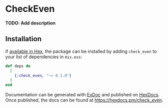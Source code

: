 # CheckEven

**TODO: Add description**

## Installation

If [available in Hex](https://hex.pm/docs/publish), the package can be installed
by adding `check_even` to your list of dependencies in `mix.exs`:

```elixir
def deps do
  [
    {:check_even, "~> 0.1.0"}
  ]
end
```

Documentation can be generated with [ExDoc](https://github.com/elixir-lang/ex_doc)
and published on [HexDocs](https://hexdocs.pm). Once published, the docs can
be found at <https://hexdocs.pm/check_even>.

